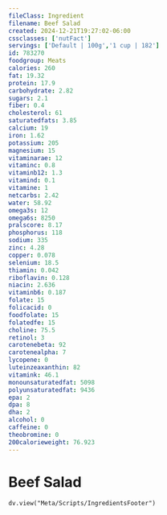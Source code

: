 ```yaml
---
fileClass: Ingredient
filename: Beef Salad
created: 2024-12-21T19:27:02-06:00
cssclasses: ['nutFact']
servings: ['Default | 100g','1 cup | 182']
id: 783270
foodgroup: Meats
calories: 260
fat: 19.32
protein: 17.9
carbohydrate: 2.82
sugars: 2.1
fiber: 0.4
cholesterol: 61
saturatedfats: 3.85
calcium: 19
iron: 1.62
potassium: 205
magnesium: 15
vitaminarae: 12
vitaminc: 0.8
vitaminb12: 1.3
vitamind: 0.1
vitamine: 1
netcarbs: 2.42
water: 58.92
omega3s: 12
omega6s: 8250
pralscore: 8.17
phosphorus: 118
sodium: 335
zinc: 4.28
copper: 0.078
selenium: 18.5
thiamin: 0.042
riboflavin: 0.128
niacin: 2.636
vitaminb6: 0.187
folate: 15
folicacid: 0
foodfolate: 15
folatedfe: 15
choline: 75.5
retinol: 3
carotenebeta: 92
carotenealpha: 7
lycopene: 0
luteinzeaxanthin: 82
vitamink: 46.1
monounsaturatedfat: 5098
polyunsaturatedfat: 9436
epa: 2
dpa: 8
dha: 2
alcohol: 0
caffeine: 0
theobromine: 0
200calorieweight: 76.923
---
```


# Beef Salad

```dataviewjs
dv.view("Meta/Scripts/IngredientsFooter")
```